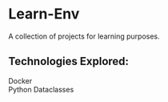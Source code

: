 # Learn-Env
A collection of projects for learning purposes.

## Technologies Explored:
Docker \
Python Dataclasses